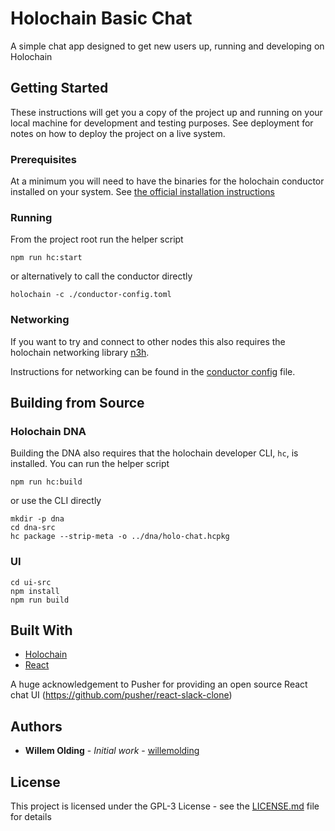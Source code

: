 # Holochain Basic Chat

A simple chat app designed to get new users up, running and developing on Holochain

## Getting Started

These instructions will get you a copy of the project up and running on your local machine for development and testing purposes. See deployment for notes on how to deploy the project on a live system.

### Prerequisites

At a minimum you will need to have the binaries for the holochain conductor installed on your system. See [the official installation instructions](https://developer.holochain.org/start.html)

### Running

From the project root run the helper script
```
npm run hc:start
```

or alternatively to call the conductor directly

```
holochain -c ./conductor-config.toml
```


### Networking

If you want to try and connect to other nodes this also requires the holochain networking library [n3h](https://github.com/holochain/n3h).

Instructions for networking can be found in the [conductor config](conductor-config.toml) file.

## Building from Source

### Holochain DNA

Building the DNA also requires that the holochain developer CLI, `hc`, is installed. You can run the helper script

```
npm run hc:build
```

or use the CLI directly

```
mkdir -p dna
cd dna-src
hc package --strip-meta -o ../dna/holo-chat.hcpkg
```

### UI

```
cd ui-src
npm install
npm run build
```

## Built With

* [Holochain](https://developer.holochain.org/)
* [React](https://reactjs.org/)

A huge acknowledgement to Pusher for providing an open source React chat UI (https://github.com/pusher/react-slack-clone)

## Authors

* **Willem Olding** - *Initial work* - [willemolding](https://github.com/willemolding)

## License

This project is licensed under the GPL-3 License - see the [LICENSE.md](LICENSE.md) file for details

